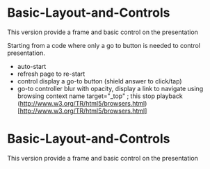 # Basic-Layout-and-Controls
This version provide a frame and basic control on the presentation

Starting from a code where only a go to button is needed to control presentation.
* auto-start
* refresh page to re-start
* control display a go-to button (shield answer to click/tap)
* go-to controller blur with opacity, display a link to navigate using browsing context name target="_top" ; this stop playback
(http://www.w3.org/TR/html5/browsers.html)[http://www.w3.org/TR/html5/browsers.html]

# Basic-Layout-and-Controls
This version provide a frame and basic control on the presentation
